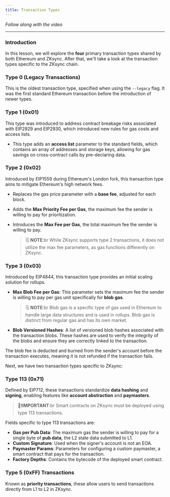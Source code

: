 ```yaml
---
title: Transaction Types
---
```


_Follow along with the video_

---

### Introduction

In this lesson, we will explore the **four** primary transaction types shared by both Ethereum and ZKsync. After that, we'll take a look at the transaction types specific to the ZKsync chain.

### Type 0 (Legacy Transactions)

This is the oldest transaction type, specified when using the `--legacy` flag. It was the first standard Ethereum transaction before the introduction of newer types.

### Type 1 (0x01)

This type was introduced to address contract breakage risks associated with EIP2929 and EIP2930, which introduced new rules for gas costs and access lists.

- This type adds an **access list** parameter to the standard fields, which contains an array of addresses and storage keys, allowing for gas savings on cross-contract calls by pre-declaring data.

### Type 2 (0x02)

Introduced by EIP1559 during Ethereum's London fork, this transaction type aims to mitigate Ethereum's high network fees.

- Replaces the gas price parameter with a **base fee**, adjusted for each block.
- Adds the **Max Priority Fee per Gas**, the maximum fee the sender is willing to pay for prioritization.
- Introduces the **Max Fee per Gas**, the total maximum fee the sender is willing to pay.

  > 🗒️ **NOTE**:br
  > While ZKsync supports type 2 transactions, it does not utilize the max fee parameters, as gas functions differently on ZKsync.

### Type 3 (0x03)

Introduced by EIP4844, this transaction type provides an initial scaling solution for rollups.

- **Max Blob Fee per Gas**: This parameter sets the maximum fee the sender is willing to pay per gas unit specifically for **blob gas**.

  > 🗒️ **NOTE**:br
  > Blob gas is a specific type of gas used in Ethereum to handle large data structures and is used in rollups. Blob gas is distinct from regular gas and has its own market.

- **Blob Versioned Hashes**: A list of versioned blob hashes associated with the transaction blobs. These hashes are used to verify the integrity of the blobs and ensure they are correctly linked to the transaction.

The blob fee is deducted and burned from the sender's account before the transaction executes, meaning it is not refunded if the transaction fails.

Next, we have two transaction types specific to ZKsync:

### Type 113 (0x71)

Defined by EIP712, these transactions standardize **data hashing** and **signing**, enabling features like **account abstraction** and **paymasters**.

> 👀❗**IMPORTANT**:br
> Smart contracts on ZKsync must be deployed using type 113 transactions.

Fields specific to type 113 transactions are:

- **Gas per Pub Data**: The maximum gas the sender is willing to pay for a single byte of **pub data**, the L2 state data submitted to L1.
- **Custom Signature**: Used when the signer's account is not an EOA.
- **Paymaster Params**: Parameters for configuring a custom paymaster, a smart contract that pays for the transaction.
- **Factory Depths**: Contains the bytecode of the deployed smart contract.

### Type 5 (0xFF) Transactions

Known as **priority transactions**, these allow users to send transactions directly from L1 to L2 in ZKsync.
